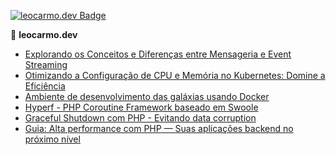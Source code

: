 [![leocarmo.dev Badge](https://img.shields.io/badge/leocarmo-.dev-blue)](http://leocarmo.dev)

📕 **leocarmo.dev**

<!-- BLOG-POST-LIST:START -->
- [Explorando os Conceitos e Diferenças entre Mensageria e Event Streaming](https://leocarmo.dev/explorando-os-conceitos-e-diferencas-entre-mensageria-e-event-streaming)
- [Otimizando a Configuração de CPU e Memória no Kubernetes: Domine a Eficiência](https://leocarmo.dev/otimizando-a-configuracao-de-cpu-e-memoria-no-kubernetes-domine-a-eficiencia)
- [Ambiente de desenvolvimento das galáxias usando Docker](https://leocarmo.dev/ambiente-de-desenvolvimento-das-galaxias-usando-docker)
- [Hyperf - PHP Coroutine Framework baseado em Swoole](https://leocarmo.dev/hyperf-php-coroutine-framework-baseado-em-swoole)
- [Graceful Shutdown com PHP - Evitando data corruption](https://leocarmo.dev/graceful-shutdown-com-php-evitando-data-corruption)
- [Guia: Alta performance com PHP — Suas aplicações backend no próximo nível](https://leocarmo.dev/guia-alta-performance-com-php-suas-aplicacoes-backend-no-proximo-nivel)
<!-- BLOG-POST-LIST:END -->
